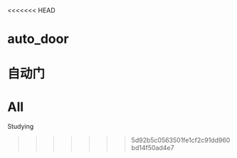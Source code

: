 <<<<<<< HEAD
# auto_door

自动门
=======
# All
Studying
>>>>>>> 5d92b5c0563501fe1cf2c91dd960bd14f50ad4e7
